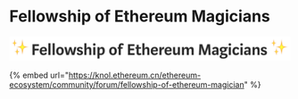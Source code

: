 # Fellowship of Ethereum Magicians

[![&#x56FE;&#x7247;alt](../../.gitbook/assets/2092eaa2a0afb6bcd7834deaada6f65a23b2bea0.png)](https://ethereum-magicians.org/)

{% embed url="https://knol.ethereum.cn/ethereum-ecosystem/community/forum/fellowship-of-ethereum-magician" %}







